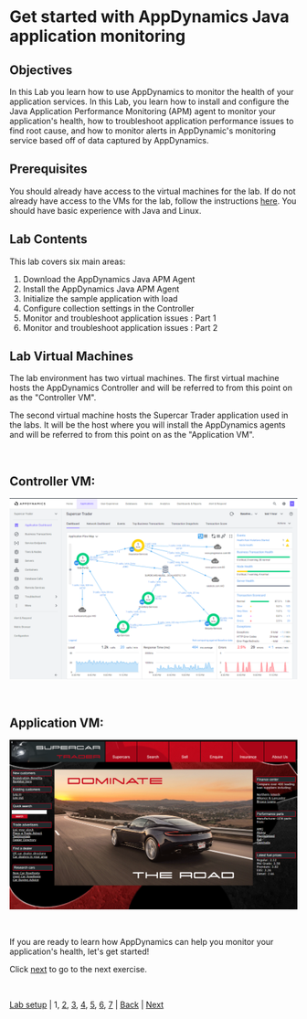 # Get started with AppDynamics Java application monitoring

## Objectives

In this Lab you learn how to use AppDynamics to monitor the health of your application services. In this Lab, you learn how to install and configure the Java Application Performance Monitoring (APM) agent to monitor your application's health, how to troubleshoot application performance issues to find root cause, and how to monitor alerts in AppDynamic's monitoring service based off of data captured by AppDynamics.

## Prerequisites

You should already have access to the virtual machines for the lab.  If do not already have access to the VMs for the lab, follow the instructions [here](../appd-sandbox-setup-101/1.md).  You should have basic experience with Java and Linux.

## Lab Contents
This lab covers six main areas:

1. Download the AppDynamics Java APM Agent
2. Install the AppDynamics Java APM Agent
3. Initialize the sample application with load
4. Configure collection settings in the Controller
5. Monitor and troubleshoot application issues : Part 1
6. Monitor and troubleshoot application issues : Part 2

## Lab Virtual Machines

The lab environment has two virtual machines.  The first virtual machine hosts the AppDynamics Controller and will be referred to from this point on as the "Controller VM".  

The second virtual machine hosts the Supercar Trader application used in the labs.  It will be the host where you will install the AppDynamics agents and will be referred to from this point on as the "Application VM".
 
<br>

## Controller VM:
![Controller VM Screenshot](./assets/images/01-controller-vm.png)

<br>

## Application VM:
![Application VM Screenshot](./assets/images/01-application-vm.png)

<br>

If you are ready to learn how AppDynamics can help you monitor your application's health, let's get started!   

Click [next](2.md) to go to the next exercise.

<br>

[Lab setup](../appd-vm-setup-101/1.md) | 1, [2](2.md), [3](3.md), [4](4.md), [5](5.md), [6](6.md), [7](7.md) | [Back](../appd-sandbox-setup-101/1.md) | [Next](2.md)
